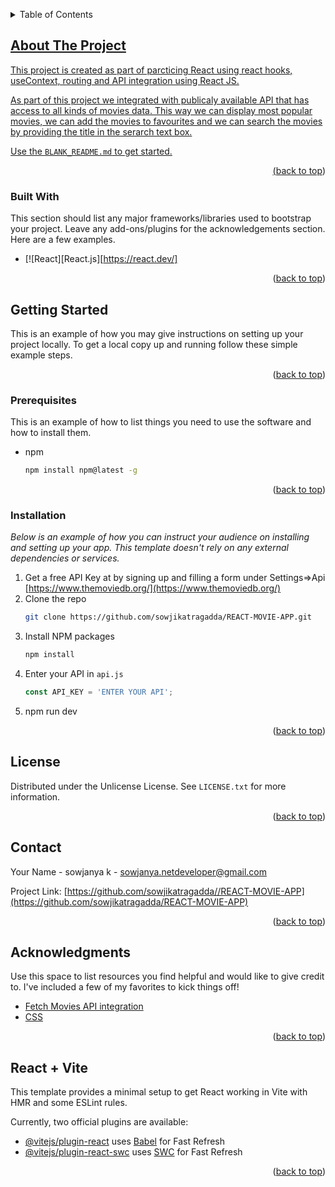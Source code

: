 
<a id="readme-top"></a>

<!-- TABLE OF CONTENTS -->
<details>
  <summary>Table of Contents</summary>
  <ol>
    <li>
      <a href="#about-the-project">About The Project</a>
      <ul>
        <li><a href="#built-with">Built With</a></li>
      </ul>
    </li>
    <li>
      <a href="#getting-started">Getting Started</a>
      <ul>
        <li><a href="#prerequisites">Prerequisites</a></li>
        <li><a href="#installation">Installation</a></li>
      </ul>
    </li>
    <li><a href="#license">License</a></li>
    <li><a href="#contact">Contact</a></li>
    <li><a href="#acknowledgments">Acknowledgments</a></li>
    <li><a href="#React + Vite">React + Vite</li>
  </ol>
</details>



<!-- ABOUT THE PROJECT -->
## About The Project


This project is created as part of parcticing React using react hooks, useContext, routing and API integration using React JS.

As part of this project we integrated with publicaly available API that has access to all kinds of movies data. This way we can display most popular movies, we can add the movies to favourites and we can search the movies by providing the title in the serarch text box. 


Use the `BLANK_README.md` to get started.

<p align="right">(<a href="#readme-top">back to top</a>)</p>



### Built With

This section should list any major frameworks/libraries used to bootstrap your project. Leave any add-ons/plugins for the acknowledgements section. Here are a few examples.

* [![React][React.js][https://react.dev/]

<p align="right">(<a href="#readme-top">back to top</a>)</p>



<!-- GETTING STARTED -->
## Getting Started

This is an example of how you may give instructions on setting up your project locally.
To get a local copy up and running follow these simple example steps.

<p align="right">(<a href="#readme-top">back to top</a>)</p>

### Prerequisites

This is an example of how to list things you need to use the software and how to install them.
* npm
  ```sh
  npm install npm@latest -g
  ```

<p align="right">(<a href="#readme-top">back to top</a>)</p>

### Installation

_Below is an example of how you can instruct your audience on installing and setting up your app. This template doesn't rely on any external dependencies or services._

1. Get a free API Key at by signing up and filling a form under Settings=>Api [https://www.themoviedb.org/](https://www.themoviedb.org/)
2. Clone the repo
   ```sh
   git clone https://github.com/sowjikatragadda/REACT-MOVIE-APP.git
   ```
3. Install NPM packages
   ```sh
   npm install
   ```
4. Enter your API in `api.js`
   ```js
   const API_KEY = 'ENTER YOUR API';
   ```
5. npm run dev

<p align="right">(<a href="#readme-top">back to top</a>)</p>


<!-- LICENSE -->
## License

Distributed under the Unlicense License. See `LICENSE.txt` for more information.

<p align="right">(<a href="#readme-top">back to top</a>)</p>



<!-- CONTACT -->
## Contact

Your Name - sowjanya k - sowjanya.netdeveloper@gmail.com

Project Link: [https://github.com/sowjikatragadda//REACT-MOVIE-APP](https://github.com/sowjikatragadda/REACT-MOVIE-APP)

<p align="right">(<a href="#readme-top">back to top</a>)</p>



<!-- ACKNOWLEDGMENTS -->
## Acknowledgments

Use this space to list resources you find helpful and would like to give credit to. I've included a few of my favorites to kick things off!

* [Fetch Movies API integration](https://www.themoviedb.org/)
* [CSS](https://offers.hubspot.com/coding-template)

<p align="right">(<a href="#readme-top">back to top</a>)</p>

## React + Vite
This template provides a minimal setup to get React working in Vite with HMR and some ESLint rules.

Currently, two official plugins are available:

- [@vitejs/plugin-react](https://github.com/vitejs/vite-plugin-react/blob/main/packages/plugin-react/README.md) uses [Babel](https://babeljs.io/) for Fast Refresh
- [@vitejs/plugin-react-swc](https://github.com/vitejs/vite-plugin-react-swc) uses [SWC](https://swc.rs/) for Fast Refresh

<p align="right">(<a href="#readme-top">back to top</a>)</p>
